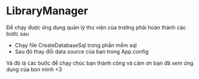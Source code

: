 # LibraryManager

Để chạy được ứng dụng quản lý thư viện của trường phải hoàn thành các bước sau
+ Chạy file CreateDatabaseSql trong phần mềm sql
+ Sau đó thay đổi data source của bạn trong App.config 

Và đó là các bước để chạy chúc bạn thành công và cảm ơn bạn đã xem ứng dụng của bọn minh <3
